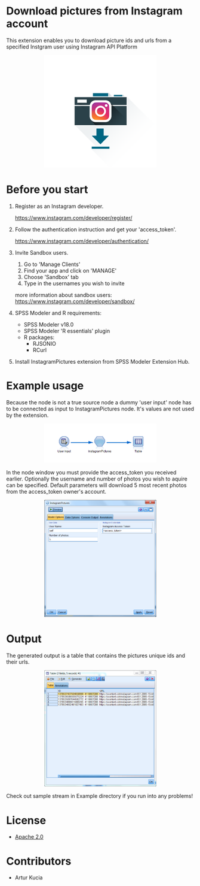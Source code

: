 # Download pictures from Instagram account

This extension enables you to download picture ids and urls from a specified Instgram user using Instagram API Platform

<p align="center">
  <img src="insta2.png"/ width=300px>
</p>

# Before you start

1. Register as an Instagram developer.

	https://www.instagram.com/developer/register/
	
2. Follow the authentication instruction and get your 'access_token'.

	https://www.instagram.com/developer/authentication/

3. Invite Sandbox users.
	1. Go to 'Manage Clients'
	2. Find your app and click on 'MANAGE'
	3. Choose 'Sandbox' tab
	4. Type in the usernames you wish to invite
	
	more information about sandbox users:
	https://www.instagram.com/developer/sandbox/

4. SPSS Modeler and R requirements:
	- SPSS Modeler v18.0
	- SPSS Modeler 'R essentials' plugin
	- R packages: 
		- RJSONIO
		- RCurl
		
5. Install InstagramPictures extension from SPSS Modeler Extension Hub.


# Example usage

Because the node is not a true source node a dummy 'user input' node has to be connected as input to InstagramPictures node. It's values are not used by the extension.

<p align="center">
  <img src="Screenshot/stream.PNG"/ width=300px>
</p>
	
In the node window you must provide the access_token you received earlier.
Optionally the username and number of photos you wish to aquire can be specified. Default parameters will download 5 most recent photos from the access_token owner's account.
	
<p align="center">
  <img src="Screenshot/input2.PNG"/ width=300px>
</p>
	
	
# Output

The generated output is a table that contains the pictures unique ids and their urls.
	
<p align="center">
  <img src="Screenshot/output.PNG"/ width=300px>
</p>

Check out sample stream in Example directory if you run into any problems!

# License
- [Apache 2.0][1]

# Contributors
 - Artur Kucia
 
 [1]: http://www.apache.org/licenses/LICENSE-2.0.html
	
	
